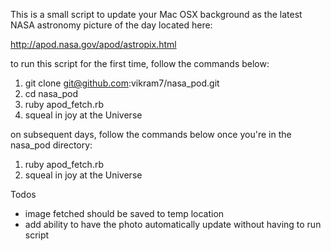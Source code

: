 This is a small script to update your Mac OSX background as the latest NASA astronomy picture of the day located here:

http://apod.nasa.gov/apod/astropix.html

to run this script for the first time, follow the commands below:

1. git clone git@github.com:vikram7/nasa_pod.git
2. cd nasa_pod
3. ruby apod_fetch.rb
4. squeal in joy at the Universe

on subsequent days, follow the commands below once you're in the nasa_pod directory:
1. ruby apod_fetch.rb
2. squeal in joy at the Universe

Todos
-  image fetched should be saved to temp location
-  add ability to have the photo automatically update without having to run script
